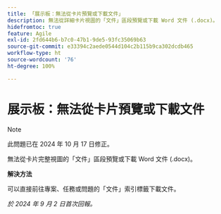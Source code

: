 ```yaml
---
title: 「展示板：無法從卡片預覽或下載文件」
description: 無法從詳細卡片視圖的「文件」區段預覽或下載 Word 文件 (.docx)。
hidefromtoc: true
feature: Agile
exl-id: 2fd644b6-b7c0-47b1-9de5-93fc35069b63
source-git-commit: e33394c2aede0544d104c2b115b9ca302dcdb465
workflow-type: ht
source-wordcount: '76'
ht-degree: 100%

---
```


# 展示板：無法從卡片預覽或下載文件

>[!NOTE]
>
>此問題已在 2024 年 10 月 17 日修正。

無法從卡片完整視圖的「文件」區段預覽或下載 Word 文件 (.docx)。

**解決方法**

可以直接前往專案、任務或問題的「文件」索引標籤下載文件。

_於 2024 年 9 月 2 日首次回報。_
